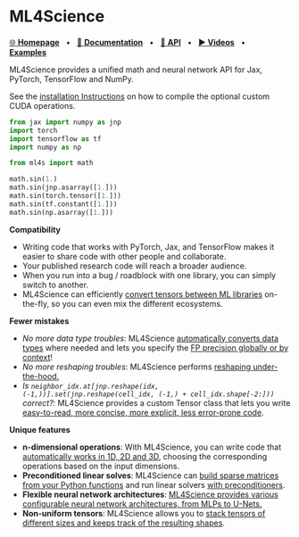 # ML4Science

[🌐 **Homepage**](https://github.com/tum-pbs/ML4Science)
&nbsp; • &nbsp; [📖 **Documentation**](https://tum-pbs.github.io/ML4Science/)
&nbsp; • &nbsp; [🔗 **API**](https://tum-pbs.github.io/ML4Science/ml4s)
&nbsp; • &nbsp; [**▶ Videos**]()
&nbsp; • &nbsp; [<img src="https://www.tensorflow.org/images/colab_logo_32px.png" height=16>](https://colab.research.google.com/github/tum-pbs/ML4Science/blob/main/docs/Examples.ipynb) [**Examples**](https://tum-pbs.github.io/ML4Science/Examples.html)

ML4Science provides a unified math and neural network API for Jax, PyTorch, TensorFlow and NumPy.

See the [installation Instructions](https://tum-pbs.github.io/ML4Science/Installation_Instructions.html) on how to compile the optional custom CUDA operations.

```python
from jax import numpy as jnp
import torch
import tensorflow as tf
import numpy as np

from ml4s import math

math.sin(1.)
math.sin(jnp.asarray([1.]))
math.sin(torch.tensor([1.]))
math.sin(tf.constant([1.]))
math.sin(np.asarray([1.]))
```



**Compatibility**

* Writing code that works with PyTorch, Jax, and TensorFlow makes it easier to share code with other people and collaborate.
* Your published research code will reach a broader audience.
* When you run into a bug / roadblock with one library, you can simply switch to another.
* ML4Science can efficiently [convert tensors between ML libraries](https://tum-pbs.github.io/ML4Science/Convert.html) on-the-fly, so you can even mix the different ecosystems.


**Fewer mistakes**

* *No more data type troubles*: ML4Science [automatically converts data types](https://tum-pbs.github.io/ML4Science/Data_Types.html) where needed and lets you specify the [FP precision globally or by context](https://tum-pbs.github.io/ML4Science/Data_Types.html#Precision)!
* *No more reshaping troubles*: ML4Science performs [reshaping under-the-hood.](https://tum-pbs.github.io/ML4Science/Shapes.html)
* *Is `neighbor_idx.at[jnp.reshape(idx, (-1,))].set(jnp.reshape(cell_idx, (-1,) + cell_idx.shape[-2:]))` correct?*: ML4Science provides a custom Tensor class that lets you write [easy-to-read, more concise, more explicit, less error-prone code](https://tum-pbs.github.io/ML4Science/Tensors.html).

**Unique features**

* **n-dimensional operations**: With ML4Science, you can write code that [automatically works in 1D, 2D and 3D](https://tum-pbs.github.io/ML4Science/N_Dimensional.html), choosing the corresponding operations based on the input dimensions.
* **Preconditioned linear solves**: ML4Science can [build sparse matrices from your Python functions](https://tum-pbs.github.io/ML4Science/Matrices.html) and run linear solvers [with preconditioners](https://tum-pbs.github.io/ML4Science/Linear_Solves.html).
* **Flexible neural network architectures**: [ML4Science provides various configurable neural network architectures, from MLPs to U-Nets.](https://tum-pbs.github.io/ML4Science/Networks.html)
* **Non-uniform tensors**: ML4Science allows you to [stack tensors of different sizes and keeps track of the resulting shapes](https://tum-pbs.github.io/ML4Science/Non_Uniform.html).
